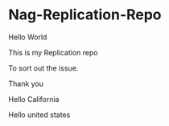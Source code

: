 # Nag-Replication-Repo

Hello World

This is my Replication repo

To sort out the issue.

Thank you


   Hello California 
   
   Hello united states
    
